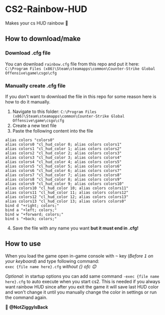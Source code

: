 # CS2-Rainbow-HUD
Makes your cs HUD rainbow 🌈

## How to download/make
### Download .cfg file
You can download `rainbow.cfg` file from this repo and put it here:  <br>
`C:\Program Files (x86)\Steam\steamapps\common\Counter-Strike Global Offensive\game\csgo\cfg`

### Manually create .cfg file
If you don't want to download the file in this repo for some reason here is how to do it manually. <br>
1. Navigate to this folder: `C:\Program Files (x86)\Steam\steamapps\common\Counter-Strike Global Offensive\game\csgo\cfg`
2. Create a new text file
3. Paste the following content into the file
```
alias colors "colors0"
alias colors0 "cl_hud_color 0; alias colors colors1"
alias colors1 "cl_hud_color 1; alias colors colors2"
alias colors2 "cl_hud_color 2; alias colors colors3"
alias colors3 "cl_hud_color 3; alias colors colors4"
alias colors4 "cl_hud_color 4; alias colors colors5"
alias colors5 "cl_hud_color 5; alias colors colors6"
alias colors6 "cl_hud_color 6; alias colors colors7"
alias colors7 "cl_hud_color 7; alias colors colors8"
alias colors8 "cl_hud_color 8; alias colors colors9"
alias colors9 "cl_hud_color 9; alias colors colors10"
alias colors10 "cl_hud_color 10; alias colors colors11"
alias colors11 "cl_hud_color 11; alias colors colors12"
alias colors12 "cl_hud_color 12; alias colors colors13"
alias colors13 "cl_hud_color 13; alias colors colors0"
bind d "+right; colors;"
bind a "+left; colors;"
bind w "+forward; colors;"
bind s "+back; colors;"
```
4. Save the file with any name you want **but it must end in .cfg!**

## How to use
When you load the game open in-game console with <kbd>~</kbd> key (*Before <kbd>1</kbd> on your keyboard*) and type following command: <br>
`exec {file name here}.cfg` *without {} ofc 😊*

*Optional:* in startup options you can add same command `-exec {file name here}.cfg` to auto execute when you start cs2. This is needed if you always want rainbow HUD since after you exit the game it will save last HUD color and won't change it until you manually change the color in settings or run the command again.

💜 **@NotZiggyIsBack**
